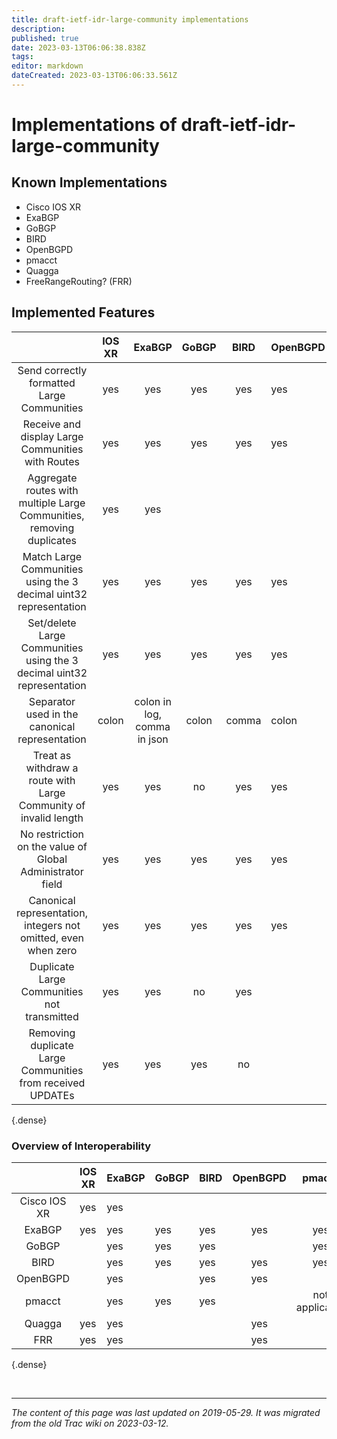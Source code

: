 ```yaml
---
title: draft-ietf-idr-large-community implementations
description: 
published: true
date: 2023-03-13T06:06:38.838Z
tags: 
editor: markdown
dateCreated: 2023-03-13T06:06:33.561Z
---
```


# Implementations of draft-ietf-idr-large-community
## Known Implementations

 -   Cisco IOS XR
 -   ExaBGP
 -   GoBGP
 -   BIRD
 -   OpenBGPD
 -   pmacct
 -   Quagga
 -   FreeRangeRouting? (FRR) 

## Implemented Features 

|                                                                             |   IOS XR   |             ExaBGP            |   GoBGP   |   BIRD   |   OpenBGPD  |   pmacct   |   Quagga   |   FRR       |
|:---------------------------------------------------------------------------:|:----------:|:-----------------------------:|:---------:|:--------:|-------------|:----------:|:----------:|:-----------:|
|  Send correctly formatted Large Communities                                 |   yes      |             yes               |   yes     |   yes    |   yes       |   no       |   yes      |   yes       |
|  Receive and display Large Communities with Routes                          |   yes      |             yes               |   yes     |   yes    |   yes       |   yes      |   yes      |   yes       |
|  Aggregate routes with multiple Large Communities, removing duplicates      |   yes      |             yes               |           |          |             |   yes      |            |             |
|  Match Large Communities using the 3 decimal uint32 representation          |   yes      |             yes               |   yes     |   yes    |   yes       |   yes      |   yes      |   yes       |
|  Set/delete Large Communities using the 3 decimal uint32 representation     |   yes      |             yes               |   yes     |   yes    |   yes       |   no       |   yes      |   yes       |
|  Separator used in the canonical representation                             |  colon     |  colon in log, comma in json  |   colon   |  comma   |   colon     |   colon    |   colon    |   colon     |
|  Treat as withdraw a route with Large Community of invalid length           |   yes      |             yes               |   no      |   yes    |   yes       |   ??       |   yes      |   yes       |
|  No restriction on the value of Global Administrator field                  |   yes      |             yes               |   yes     |   yes    |   yes       |   yes      |   yes      |   yes       |
|  Canonical representation, integers not omitted, even when zero             |   yes      |             yes               |   yes     |   yes    |   yes       |   yes      |   yes      |   yes       |
|  Duplicate Large Communities not transmitted                                |   yes      |             yes               |   no      |   yes    |             |   yes      |   yes      |   yes       |
|  Removing duplicate Large Communities from received UPDATEs                 |   yes      |             yes               |   yes     |   no     |             |   yes      |   yes      |   yes       |
{.dense}

### Overview of Interoperability

|                 |  IOS XR   |  ExaBGP  |  GoBGP  |  BIRD   |   OpenBGPD   |   pmacct           |   Quagga   |   FRR       |
|:---------------:|-----------|----------|---------|---------|:------------:|:------------------:|:----------:|:-----------:|
|  Cisco IOS XR   |   yes     |   yes    |         |         |              |                    |   yes      |   yes       |
|  ExaBGP         |   yes     |   yes    |   yes   |   yes   |   yes        |   yes              |   yes      |   yes       |
|  GoBGP          |           |   yes    |   yes   |   yes   |              |   yes              |            |             |
|  BIRD           |           |   yes    |   yes   |   yes   |   yes        |   yes              |            |             |
|  OpenBGPD       |           |   yes    |         |   yes   |   yes        |                    |   yes      |   yes       |
|  pmacct         |           |   yes    |   yes   |   yes   |              |   not applicable   |            |             |
|  Quagga         |   yes     |   yes    |         |         |   yes        |                    |            |             |
|  FRR            |   yes     |   yes    |         |         |   yes        |                    |            |             |
{.dense}


&nbsp;
&nbsp;
&nbsp;

---

*The content of this page was last updated on 2019-05-29. It was migrated from the old Trac wiki on 2023-03-12.*